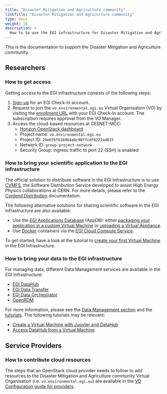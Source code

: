 ```yaml
---
title: "Disaster Mitigation and Agriculture community"
linkTitle: "Disaster Mitigation and Agriculture community"
type: docs
weight: 10
description: >
  How to to use the EGI infrastructure for Disaster Mitigation and Agriculture community
---
```


This is the documentation to support the Disaster Mitigation and Agriculture community.

## Researchers

### How to get access

Getting access to the EGI infrastructure consists of the following steps:

1. [Sign-up](../../aai/check-in/signup/) for an EGI Check-In account.
1. Request to join the `vo.environmental.egi.eu` Virtual Organisation (VO)
   by visiting the [enrollment URL](https://aai.egi.eu/registry/co_petitions/start/coef:369)
   with your EGI Check-In account. The subscription requires approval from the
   VO Manager.
1. Access the cloud-based resources at CESNET-MCC:
   * [Horizon OpenStack dashboard](https://dashboard.cloud.muni.cz/)
   * Project name: `vo.environmental.egi.eu`
   * Project ID: `29e6fbf618984a0c98ffcdf0222ad815`
   * Network ID: `group-project-network`
   * Security Group: ingress traffic to port 22 (SSH) is enabled

### How to bring your scientific application to the EGI infrastructure

The official solution to distribute software in the EGI Infrastructure
is to use [CVMFS](https://cernvm.cern.ch/fs/), the Software
Distribution Service developed to assist High Energy Physics collaborations
at CERN. For more details, please refer to the
[Contend Distribution](../../compute/content-distribution/) documentation.

The following alternative solutions for sharing scientific software in the
EGI Infrastructure are also available:

* Use the [EGI Applications Database](https://appdb.egi.eu/) (AppDB):
  either [packaging your application in a custom Virtual Machine](../../compute/cloud-compute/images/)
  or [uploading a Virtual Appliance](https://wiki.appdb.egi.eu/main:faq:how_to_register_a_virtual_appliance).
* Use [Docker](https://www.docker.com/) containers via the
  [EGI Cloud Compute Service](../../compute/cloud-container-compute/).

To get started, have a look at the tutorial to
[create your first Virtual Machine](../../tutorials/create-your-first-virtual-machine/)
in the EGI Infrastructure.

### How to bring your data to the EGI infrastructure

For managing data, different Data Management services are available in the EGI Infrastructure:

* [EGI DataHub](../../data/management/datahub/)
* [EGI Data Transfer](../../data/management/data-transfer/)
* [EGI Data Orchestrator](../../data/management/rucio/)
* [OpenRDM](../../data/management/open-rdm/)

For more information, please see the [Data Management section](../../data/management/) and
the [tutorials](../../tutorials/). The following tutorials may be relevant:

* [Create a Virtual Machine with Jupyter and DataHub](../..//tutorials/jupyter-datahub-virtual-machine/)
* [Access DataHub from a Virtual Machine](../../tutorials/vm-datahub/)

## Service Providers

### How to contribute cloud resources

The steps that an OpenStack cloud provider needs to follow to add resources
to the Disaster Mitigation and Agriculture community
Virtual Organisation (i.e. `vo.environmental.egi.eu`) are available in the
[VO Configuration guide for providers](../../../providers/cloud-compute/openstack/vo_config/).
